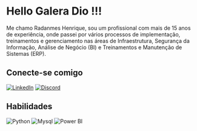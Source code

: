 
# Hello Galera Dio !!!

Me chamo Radanmes Henrique, sou um profissional com mais de 15 anos de experiência, onde passei por vários processos de implementação, treinamentos e gerenciamento nas áreas de Infraestrutura, Segurança da Informação, Análise de Negócio (BI) e Treinamentos e Manutenção de Sistemas (ERP).

## Conecte-se  comigo
[![LinkedIn](https://img.shields.io/badge/LinkedIn-000?style=for-the-badge&logo=linkedin&logoColor=0E76A8)](https://www.linkedin.com/in/radanmes-lima-b970b970/)
[![Discord](https://img.shields.io/badge/Discord-000?style=for-the-badge&logo=discord)](https://www.discord.com/in/Radanmes#1834/)

## Habilidades
![Python](https://img.shields.io/badge/Python-000?style=for-the-badge&logo=python)
![Mysql](https://img.shields.io/badge/Mysql-000?style=for-the-badge&logo=Mysql)
![Power BI](https://img.shields.io/badge/PowerBi-000?style=for-the-badge&logo=Powerbi)
